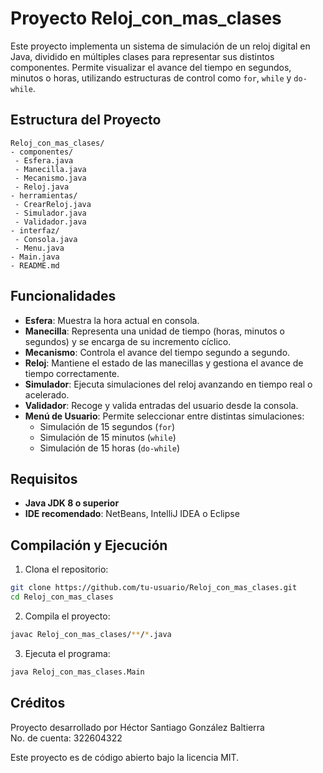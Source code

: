 # Proyecto Reloj_con_mas_clases

Este proyecto implementa un sistema de simulación de un reloj digital en Java, dividido en múltiples clases para representar sus distintos componentes. Permite visualizar el avance del tiempo en segundos, minutos o horas, utilizando estructuras de control como `for`, `while` y `do-while`.

## Estructura del Proyecto

```
Reloj_con_mas_clases/
- componentes/
 - Esfera.java
 - Manecilla.java
 - Mecanismo.java
 - Reloj.java
- herramientas/
 - CrearReloj.java
 - Simulador.java
 - Validador.java
- interfaz/
 - Consola.java
 - Menu.java
- Main.java
- README.md
```

## Funcionalidades

- **Esfera**: Muestra la hora actual en consola.
- **Manecilla**: Representa una unidad de tiempo (horas, minutos o segundos) y se encarga de su incremento cíclico.
- **Mecanismo**: Controla el avance del tiempo segundo a segundo.
- **Reloj**: Mantiene el estado de las manecillas y gestiona el avance de tiempo correctamente.
- **Simulador**: Ejecuta simulaciones del reloj avanzando en tiempo real o acelerado.
- **Validador**: Recoge y valida entradas del usuario desde la consola.
- **Menú de Usuario**: Permite seleccionar entre distintas simulaciones:
  - Simulación de 15 segundos (`for`)
  - Simulación de 15 minutos (`while`)
  - Simulación de 15 horas (`do-while`)

## Requisitos

- **Java JDK 8 o superior**
- **IDE recomendado**: NetBeans, IntelliJ IDEA o Eclipse

## Compilación y Ejecución

1. Clona el repositorio:

```bash
git clone https://github.com/tu-usuario/Reloj_con_mas_clases.git
cd Reloj_con_mas_clases
```

2. Compila el proyecto:

```bash
javac Reloj_con_mas_clases/**/*.java
```

3. Ejecuta el programa:

```bash
java Reloj_con_mas_clases.Main
```

## Créditos

Proyecto desarrollado por Héctor Santiago González Baltierra  
No. de cuenta: 322604322  

Este proyecto es de código abierto bajo la licencia MIT.
